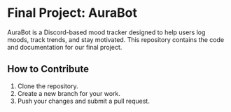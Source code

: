 # Final Project: AuraBot

AuraBot is a Discord-based mood tracker designed to help users log moods, track trends, and stay motivated.
This repository contains the code and documentation for our final project.

## How to Contribute
1. Clone the repository.
2. Create a new branch for your work.
3. Push your changes and submit a pull request.
